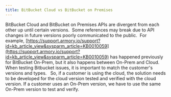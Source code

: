```yaml
---
title: BitBucket Cloud vs BitBucket on Premises
---
```



BitBucket Cloud and BitBucket on Premises APIs are divergent from each other up until certain versions. 
Some references may break due to API changes in future versions poorly communicated to the public.  For example, [https://support.armory.io/support?id=kb_article_view&sysparm_article=KB0010059](https://support.armory.io/support?id=kb_article_view&sysparm_article=KB0010059) has happened previously for BitBucket On-Prem, but it also happens between On-Prem and Cloud.
When testing Bitbucket issues, it is important to match the customer's versions and types.   So, if a customer is using the cloud, the solution needs to be developed for the cloud version tested and verified with the cloud version.
If a customer uses an On-Prem version, we have to use the same On-Prem version to test and verify.

